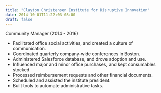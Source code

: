 ```yaml
---
title: "Clayton Christensen Institute for Disruptive Innovation"
date: 2014-10-01T11:22:03-08:00
draft: false
---
```

Community Manager (2014 - 2016)

- Facilitated office social activities, and created a culture of communication.
- Coordinated quarterly company-wide conferences in Boston.
- Administered Salesforce database, and drove adoption and use.
- Influenced major and minor office purchases, and kept consumables stocked.
- Processed reimbursement requests and other financial documents.
- Scheduled and assisted the institute president.
- Built tools to automate administrative tasks.
